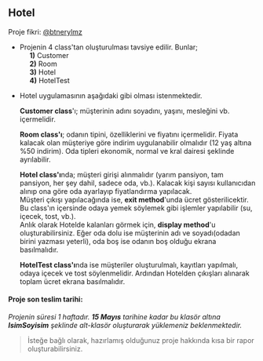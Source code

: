 ## Hotel

Proje fikri: [@btnerylmz](https://github.com/btnerylmz)  

- Projenin 4 class'tan oluşturulması tavsiye edilir. 
	Bunlar;  
	&nbsp;&nbsp;&nbsp;&nbsp; **1)** Customer  
	&nbsp;&nbsp;&nbsp;&nbsp; **2)** Room  
	&nbsp;&nbsp;&nbsp;&nbsp; **3)** Hotel  
	&nbsp;&nbsp;&nbsp;&nbsp; **4)** HotelTest

- Hotel uygulamasının aşağıdaki gibi olması istenmektedir.  
	
	**Customer class**'ı; müşterinin adını soyadını, yaşını, mesleğini vb. içermelidir.
	
	**Room class'ı**; odanın tipini, özelliklerini ve fiyatını içermelidir. Fiyata kalacak olan müşteriye göre indirim uygulanabilir olmalıdır (12 yaş altına %50 indirim). Oda tipleri ekonomik, normal ve kral dairesi şeklinde ayrılabilir.  

	**Hotel class'ı**nda; müşteri girişi alınmalıdır (yarım pansiyon, tam pansiyon, her şey dahil, sadece oda, vb.). Kalacak kişi sayısı kullanıcıdan alınıp ona göre oda ayarlayıp fiyatlandırma yapılacak.  
	Müşteri çıkışı yapılacağında ise, **exit method**'unda ücret gösterilicektir. Bu class'ın içersinde odaya yemek söylemek gibi işlemler yapılabilir (su, içecek, tost, vb.).  
	Anlık olarak Hotelde kalanları görmek için, **display method**'u oluşturabilirsiniz. Eğer oda dolu ise müşterinin adı ve soyadı(odadan birini yazması yeterli), oda boş ise odanın boş olduğu ekrana basılmalıdır.  

	**HotelTest class'ı**nda ise müşteriler oluşturulmalı, kayıtları yapılmalı, odaya içecek ve tost söylenmelidir. Ardından Hotelden çıkışları alınarak toplam ücret ekrana basılmalıdır.

#### Proje son teslim tarihi: 

*Projenin süresi 1 haftadır. **15 Mayıs** tarihine kadar bu klasör altına **IsimSoyisim** şeklinde alt-klasör oluşturarak yüklemeniz beklenmektedir.*

> İsteğe bağlı olarak, hazırlamış olduğunuz proje hakkında kısa bir rapor oluşturabilirsiniz.
